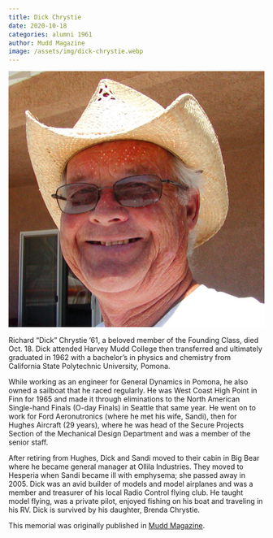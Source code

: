 ```yaml
---
title: Dick Chrystie
date: 2020-10-18
categories: alumni 1961
author: Mudd Magazine
image: /assets/img/dick-chrystie.webp
---
```

![Richard “Dick” Chrystie](/assets/img/dick-chrystie.webp)

Richard “Dick” Chrystie ’61, a beloved member of the Founding Class, died Oct. 18. Dick attended Harvey Mudd College then transferred and ultimately graduated in 1962 with a bachelor’s in physics and chemistry from California State Polytechnic University, Pomona.

While working as an engineer for General Dynamics in Pomona, he also owned a sailboat that he raced regularly. He was West Coast High Point in Finn for 1965 and made it through eliminations to the North American Single-hand Finals (O-day Finals) in Seattle that same year. He went on to work for Ford Aeronutronics (where he met his wife, Sandi), then for Hughes Aircraft (29 years), where he was head of the Secure Projects Section of the Mechanical Design Department and was a member of the senior staff.

After retiring from Hughes, Dick and Sandi moved to their cabin in Big Bear where he became general manager at Ollila Industries. They moved to Hesperia when Sandi became ill with emphysema; she passed away in 2005. Dick was an avid builder of models and model airplanes and was a member and treasurer of his local Radio Control flying club. He taught model flying, was a private pilot, enjoyed fishing on his boat and traveling in his RV. Dick is survived by his daughter, Brenda Chrystie.

This memorial was originally published in [Mudd Magazine](https://issuu.com/hmcommar/docs/hmc-fall-winter-magazine-2020-issuu).
